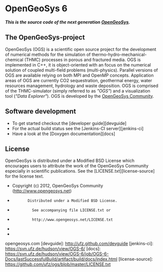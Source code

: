 # OpenGeoSys 6 #

***This is the source code of the next generation [OpenGeoSys][ogs].***

## The OpenGeoSys-project ##

OpenGeoSys (OGS) is a scientific open source project for the development of
numerical methods for the simulation of thermo-hydro-mechanical-chemical
(THMC) processes in porous and fractured media. OGS is implemented in C++, it
is object-oriented with an focus on the numerical solution of coupled multi-field
problems (multi-physics). Parallel versions of OGS are available relying on
both MPI and OpenMP concepts. Application areas of OGS are currently CO2
sequestration, geothermal energy, water resources management, hydrology and 
waste deposition. OGS is comprised of the THMC-simulator (simply referred to as
*"OGS"*) and a visualization tool (*"Data Explorer"*). OGS is developed by the
[OpenGeoSys Community][ogs].

## Software development ##

- To get started checkout the [developer guide][devguide]
- For the actual build status see the [Jenkins-CI server][jenkins-ci]
- Have a look at the [Doxygen documentation][docs]

## License ##

OpenGeoSys is distributed under a Modified BSD License which encourages users to
attribute the work of the OpenGeoSys Community especially in scientific
publications. See the [LICENSE.txt][license-source] for the license text.

[ogs]: http://www./**
 * Copyright (c) 2012, OpenGeoSys Community (http://www.opengeosys.net)
 *            Distributed under a Modified BSD License.
 *              See accompanying file LICENSE.txt or
 *              http://www.opengeosys.net/LICENSE.txt
 *
 *
opengeosys.com
[devguide]: http://ufz.github.com/devguide
[jenkins-ci]: https://svn.ufz.de/hudson/view/OGS-6/
[docs]: https://svn.ufz.de/hudson/view/OGS-6/job/OGS-6-Docs/lastSuccessfulBuild/artifact/build/docs/index.html
[license-source]: https://github.com/ufz/ogs/blob/master/LICENSE.txt
